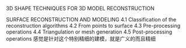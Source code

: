 3D SHAPE TECHNIQUES FOR 3D MODEL
RECONSTRUCTION

SURFACE RECONSTRUCTION AND
MODELING
4.1 Classification of the reconstruction algorithms
4.2 From points to surface
4.3 Pre-processing operations
4.4 Triangulation or mesh generation
4.5 Post-processing operations
感觉是针对这个特别精细的建模，就是广义的而且精细
